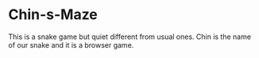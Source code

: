# Chin-s-Maze
This is a snake game but quiet different from usual ones.
Chin is the name of our snake and it is a browser game.
